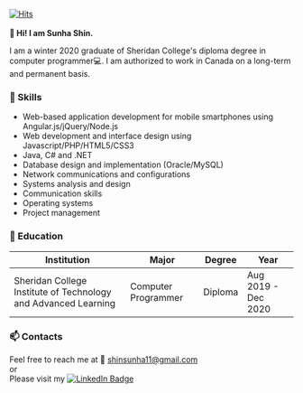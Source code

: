 [![Hits](https://hits.seeyoufarm.com/api/count/incr/badge.svg?url=https%3A%2F%2Fgithub.com%2Fsunha-shin&count_bg=%2379C83D&title_bg=%23555555&icon=&icon_color=%23E7E7E7&title=hits&edge_flat=false)](https://hits.seeyoufarm.com)<br><br>
**👋 Hi! I am Sunha Shin.**

I am a winter 2020 graduate of Sheridan College's diploma degree in computer programmer:computer:. I am authorized to work in Canada on a long-term and permanent basis. <br>

### :blue_heart: Skills ###
* Web-based application development for mobile smartphones using Angular.js/jQuery/Node.js<br>
* Web development and interface design using Javascript/PHP/HTML5/CSS3
* Java, C# and .NET<br>
* Database design and implementation (Oracle/MySQL)<br>
* Network communications and configurations<br>
* Systems analysis and design<br>
* Communication skills<br>
* Operating systems<br>
* Project management<br>


### :school: Education ###
|Institution|Major|Degree|Year|
|-----------|-----|------|----|
|Sheridan College Institute of Technology and Advanced Learning|Computer Programmer|Diploma|Aug 2019 - Dec 2020|


### :mailbox: Contacts ###
Feel free to reach me at :e-mail: shinsunha11@gmail.com <br>
or<br>
Please visit my [![LinkedIn Badge](http://img.shields.io/badge/-LinkedIn-0072b1?style=flat&logo=linkedin&link=https://www.linkedin.com/in/sunha-shin/)](https://www.linkedin.com/in/sunha-shin/)
<!--
**sunha-shin/sunha-shin** is a ✨ _special_ ✨ repository because its `README.md` (this file) appears on your GitHub profile.

Here are some ideas to get you started:

- 🔭 I’m currently working on ...
- 🌱 I’m currently learning ...
- 👯 I’m looking to collaborate on ...
- 🤔 I’m looking for help with ...
- 💬 Ask me about ...
- 📫 How to reach me: ...
- 😄 Pronouns: ...
- ⚡ Fun fact: ...
-->
